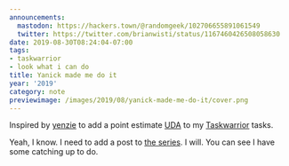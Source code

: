 ```yaml
---
announcements:
  mastodon: https://hackers.town/@randomgeek/102706655891061549
  twitter: https://twitter.com/brianwisti/status/1167460426508058630
date: 2019-08-30T08:24:04-07:00
tags:
- taskwarrior
- look what i can do
title: Yanick made me do it
year: '2019'
category: note
previewimage: /images/2019/08/yanick-made-me-do-it/cover.png
---
```


Inspired by [yenzie][] to add a point estimate [UDA] to my [Taskwarrior][] tasks.

Yeah, I know. I need to add a post to [the series][]. I will. You can see I have some catching up to do.

[yenzie]: https://twitter.com/yenzie/status/1167437274612736002
[UDA]: https://taskwarrior.org/docs/udas.html
[Taskwarrior]: https://taskwarrior.org
[the series]: /series/taskwarrior-babysteps
